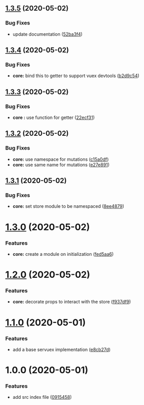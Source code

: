 ## [1.3.5](https://github.com/forforeach/servuex/compare/v1.3.4...v1.3.5) (2020-05-02)


### Bug Fixes

* update documentation ([52ba3f4](https://github.com/forforeach/servuex/commit/52ba3f40f48731c2f00431e3eb6c492a75e1389a))

## [1.3.4](https://github.com/forforeach/servuex/compare/v1.3.3...v1.3.4) (2020-05-02)


### Bug Fixes

* **core:** bind this to getter to support vuex devtools ([b2d9c54](https://github.com/forforeach/servuex/commit/b2d9c545358f6af6225824b14c5a4e521ef7bb42))

## [1.3.3](https://github.com/forforeach/servuex/compare/v1.3.2...v1.3.3) (2020-05-02)


### Bug Fixes

* **core :** use function for getter ([22ecf31](https://github.com/forforeach/servuex/commit/22ecf3153e082ae68740c3cd450af1a32d033b7c))

## [1.3.2](https://github.com/forforeach/servuex/compare/v1.3.1...v1.3.2) (2020-05-02)


### Bug Fixes

* **core:** use namespace for mutations ([c15a0df](https://github.com/forforeach/servuex/commit/c15a0dfe48e3253617956c6b7922d10e35578bc9))
* **core:** use same name for mutations ([e27e891](https://github.com/forforeach/servuex/commit/e27e8911e1add135b280afe0eb15392cb6f5f9f2))

## [1.3.1](https://github.com/forforeach/servuex/compare/v1.3.0...v1.3.1) (2020-05-02)


### Bug Fixes

* **core:** set store module to be namespaced ([8ee4879](https://github.com/forforeach/servuex/commit/8ee48792b862b2cc5207a52c98a1f74d9e3a9443))

# [1.3.0](https://github.com/forforeach/servuex/compare/v1.2.0...v1.3.0) (2020-05-02)


### Features

* **core:** create a module on initialization ([fed5aa6](https://github.com/forforeach/servuex/commit/fed5aa6353e103932420ea7e50f59453cc83e69c))

# [1.2.0](https://github.com/forforeach/servuex/compare/v1.1.0...v1.2.0) (2020-05-02)


### Features

* **core:** decorate props to interact with the store ([f937df9](https://github.com/forforeach/servuex/commit/f937df99ea28188bcabb06bf7c679560fbd40a93))

# [1.1.0](https://github.com/forforeach/servuex/compare/v1.0.0...v1.1.0) (2020-05-01)

### Features

- add a base servuex implementation ([e8cb27d](https://github.com/forforeach/servuex/commit/e8cb27de6a258c9c7f2b571e13491a32a535ff21))

# 1.0.0 (2020-05-01)

### Features

- add src index file ([0915458](https://github.com/forforeach/servuex/commit/0915458fcb3c8192fb4bdcf1995e987ef9d81361))

